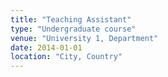 ```yaml
---
title: "Teaching Assistant"
type: "Undergraduate course"
venue: "University 1, Department"
date: 2014-01-01
location: "City, Country"
---
```


